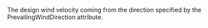 ﻿The design wind velocity coming from the direction specified by the PrevailingWindDirection attribute.